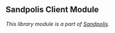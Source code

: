 ## Sandpolis Client Module
_This library module is a part of [Sandpolis](https://github.com/sandpolis/sandpolis)._
